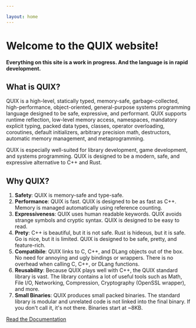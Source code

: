 ```yaml
---

layout: home
---
```


# Welcome to the QUIX website!

**Everything on this site is a work in progress. And the language is in rapid development.**

What is QUIX?
---

QUIX is a high-level, statically typed, memory-safe, garbage-collected, high-performance, object-oriented, general-purpose systems programming language designed to be safe, expressive, and performant. QUIX supports runtime reflection, low-level memory access, namespaces, mandatory explicit typing, packed data types, classes, operator overloading, coroutines, default initializers, arbitrary precision math, destructors, automatic memory management, and metaprogramming.

QUIX is especially well-suited for library development, game development, and systems programming. QUIX is designed to be a modern, safe, and expressive alternative to C++ and Rust.

Why QUIX?
---

1. **Safety**: QUIX is memory-safe and type-safe.
1. **Performance**: QUIX is fast. QUIX is designed to be as fast as C++. Memory is managed automatically using reference counting.
1. **Expressiveness**: QUIX uses human readable keywords. QUIX avoids strange symbols and cryptic syntax. QUIX is designed to be easy to read.
1. **Prety**: C++ is beautiful, but it is not safe. Rust is hideous, but it is safe. Go is nice, but it is limited. QUIX is designed to be safe, pretty, and feature-rich.
1. **Compatibile**: QUIX links to C, C++, and DLang objects out of the box. No need for annoying and ugly bindings or wrappers. There is no overhead when calling C, C++, or DLang functions.
1. **Reusability**: Because QUIX plays well with C++, the QUIX standard library is vast. The library contains a lot of useful tools such as Math, File I/O, Networking, Compression, Cryptography (OpenSSL wrapper), and more.
1. **Small Binaries**: QUIX produces small packed binaries. The standard library is modular and unrelated code is not linked into the final binary. If you don't call it, it's not there. Binaries start at ~8KB.

[Read the Documentation](/docs/)
